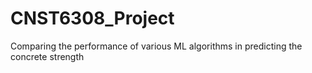 # CNST6308_Project
Comparing the performance of various ML algorithms in predicting the concrete strength
